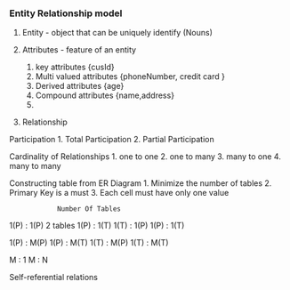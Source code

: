 ### Entity Relationship model

1. Entity - object that can be uniquely identify (Nouns)

2. Attributes - feature of an entity
    1. key attributes {cusId}
    2. Multi valued attributes {phoneNumber, credit card }
    3. Derived attributes {age}
    4. Compound attributes {name,address}
    5. 

3. Relationship

 
Participation
    1. Total Participation 
    2. Partial Participation


Cardinality of Relationships
    1. one to one
    2. one to many
    3. many to one
    4. many to many 

Constructing table from ER Diagram
    1. Minimize the number of tables
    2. Primary Key is a must
    3. Each cell must have only one value

                Number Of Tables
 1(P) : 1(P)    2 tables
 1(P) : 1(T)
 1(T) : 1(P)
 1(P) : 1(T)

 1(P) : M(P)
 1(P) : M(T)
 1(T) : M(P)
 1(T) : M(T)


 M : 1
 M : N


 Self-referential relations